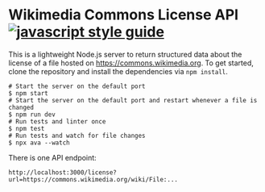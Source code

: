# Wikimedia Commons License API [![javascript style guide][standard-image]][standard-url]

[standard-image]: https://img.shields.io/badge/code_style-standard-brightgreen.svg
[standard-url]: https://standardjs.com

This is a lightweight Node.js server to return structured data about the license of a file hosted on https://commons.wikimedia.org. To get started, clone the repository and install the dependencies via `npm install`.

```
# Start the server on the default port
$ npm start
# Start the server on the default port and restart whenever a file is changed
$ npm run dev
# Run tests and linter once
$ npm test
# Run tests and watch for file changes
$ npx ava --watch
```

There is one API endpoint:

```
http://localhost:3000/license?url=https://commons.wikimedia.org/wiki/File:...
```
